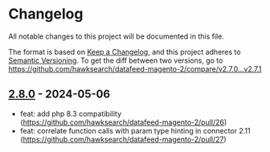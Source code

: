# Changelog

All notable changes to this project will be documented in this file.

The format is based on [Keep a Changelog](https://keepachangelog.com/en/1.0.0/), and this project adheres to [Semantic Versioning](https://semver.org/spec/v2.0.0.html).
To get the diff between two versions, go to https://github.com/hawksearch/datafeed-magento-2/compare/v2.7.0...v2.7.1

## [2.8.0] - 2024-05-06

* feat: add php 8.3 compatibility (https://github.com/hawksearch/datafeed-magento-2/pull/26)
* feat: correlate function calls with param type hinting in connector 2.11 (https://github.com/hawksearch/datafeed-magento-2/pull/27)


[2.8.0]: https://github.com/hawksearch/datafeed-magento-2/compare/v2.7.0...v2.8.0
